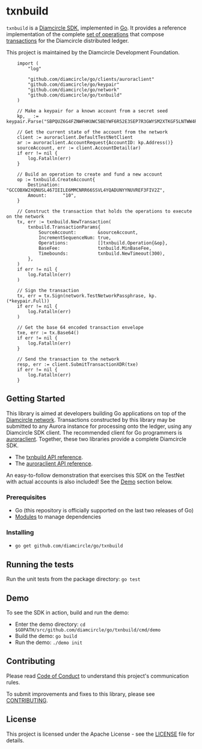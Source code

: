 # txnbuild

`txnbuild` is a [Diamcircle SDK](https://developers.diamcircle.org/docs/software-and-sdks/), implemented in [Go](https://golang.org/). It provides a reference implementation of the complete [set of operations](https://developers.diamcircle.org/docs/start/list-of-operations/) that compose [transactions](https://developers.diamcircle.org/docs/glossary/transactions/) for the Diamcircle distributed ledger.

This project is maintained by the Diamcircle Development Foundation.

```golang
    import (
        "log"
        
        "github.com/diamcircle/go/clients/auroraclient"
        "github.com/diamcircle/go/keypair"
        "github.com/diamcircle/go/network"
        "github.com/diamcircle/go/txnbuild"
    )
    
    // Make a keypair for a known account from a secret seed
    kp, _ := keypair.Parse("SBPQUZ6G4FZNWFHKUWC5BEYWF6R52E3SEP7R3GWYSM2XTKGF5LNTWW4R")
    
    // Get the current state of the account from the network
    client := auroraclient.DefaultTestNetClient
    ar := auroraclient.AccountRequest{AccountID: kp.Address()}
    sourceAccount, err := client.AccountDetail(ar)
    if err != nil {
        log.Fatalln(err)
    }
    
    // Build an operation to create and fund a new account
    op := txnbuild.CreateAccount{
        Destination: "GCCOBXW2XQNUSL467IEILE6MMCNRR66SSVL4YQADUNYYNUVREF3FIV2Z",
        Amount:      "10",
    }
    
    // Construct the transaction that holds the operations to execute on the network
    tx, err := txnbuild.NewTransaction(
        txnbuild.TransactionParams{
            SourceAccount:        &sourceAccount,
            IncrementSequenceNum: true,
            Operations:           []txnbuild.Operation{&op},
            BaseFee:              txnbuild.MinBaseFee,
            Timebounds:           txnbuild.NewTimeout(300),
        },
    )
    if err != nil {
        log.Fatalln(err)
    )
    
    // Sign the transaction
    tx, err = tx.Sign(network.TestNetworkPassphrase, kp.(*keypair.Full))
    if err != nil {
        log.Fatalln(err)
    )
    
    // Get the base 64 encoded transaction envelope
    txe, err := tx.Base64()
    if err != nil {
        log.Fatalln(err)
    }
    
    // Send the transaction to the network
    resp, err := client.SubmitTransactionXDR(txe)
    if err != nil {
        log.Fatalln(err)
    }
```

## Getting Started
This library is aimed at developers building Go applications on top of the [Diamcircle network](https://www.diamcircle.org/). Transactions constructed by this library may be submitted to any Aurora instance for processing onto the ledger, using any Diamcircle SDK client. The recommended client for Go programmers is [auroraclient](https://github.com/diamcircle/go/tree/master/clients/auroraclient). Together, these two libraries provide a complete Diamcircle SDK.

* The [txnbuild API reference](https://godoc.org/github.com/diamcircle/go/txnbuild).
* The [auroraclient API reference](https://godoc.org/github.com/diamcircle/go/clients/auroraclient).

An easy-to-follow demonstration that exercises this SDK on the TestNet with actual accounts is also included! See the [Demo](#demo) section below.

### Prerequisites
* Go (this repository is officially supported on the last two releases of Go)
* [Modules](https://github.com/golang/go/wiki/Modules) to manage dependencies

### Installing
* `go get github.com/diamcircle/go/txnbuild`

## Running the tests
Run the unit tests from the package directory: `go test`

## Demo
To see the SDK in action, build and run the demo:
* Enter the demo directory: `cd $GOPATH/src/github.com/diamcircle/go/txnbuild/cmd/demo`
* Build the demo: `go build`
* Run the demo: `./demo init`


## Contributing
Please read [Code of Conduct](https://github.com/diamcircle/.github/blob/master/CODE_OF_CONDUCT.md) to understand this project's communication rules.

To submit improvements and fixes to this library, please see [CONTRIBUTING](../CONTRIBUTING.md).

## License
This project is licensed under the Apache License - see the [LICENSE](../../LICENSE-APACHE.txt) file for details.

